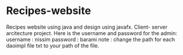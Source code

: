 # Recipes-website
Recipes website using java and design using javafx. Client- server arcitecture project.
Here is the username and password for the admin:
username : nissim
password : barami
note : change the path for each daoimpl file txt to your path of the file.

